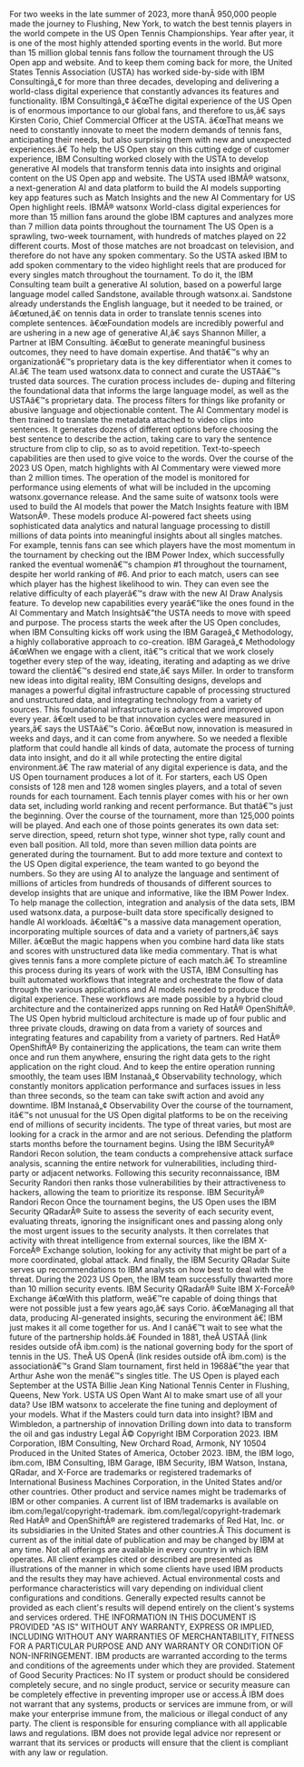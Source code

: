 ﻿For two weeks in the late summer of 2023, more thanÂ 950,000 people made the journey to Flushing, New York, to watch the best tennis players in the world compete in the US Open Tennis Championships. Year after year, it is one of the most highly attended sporting events in the world. But more than 15 million global tennis fans follow the tournament through the US Open app and website. And to keep them coming back for more, the United States Tennis Association (USTA) has worked side-by-side with IBM Consultingâ„¢ for more than three decades, developing and delivering a world-class digital experience that constantly advances its features and functionality. IBM Consultingâ„¢ â€œThe digital experience of the US Open is of enormous importance to our global fans, and therefore to us,â€ says Kirsten Corio, Chief Commercial Officer at the USTA. â€œThat means we need to constantly innovate to meet the modern demands of tennis fans, anticipating their needs, but also surprising them with new and unexpected experiences.â€ To help the US Open stay on this cutting edge of customer experience, IBM Consulting worked closely with the USTA to develop generative AI models that transform tennis data into insights and original content on the US Open app and website. The USTA used IBMÂ® watsonx, a next-generation AI and data platform to build the AI models supporting key app features such as Match Insights and the new AI Commentary for US Open highlight reels. IBMÂ® watsonx World-class digital experiences for more than 15 million fans around the globe IBM captures and analyzes more than 7 million data points throughout the tournament The US Open is a sprawling, two-week tournament, with hundreds of matches played on 22 different courts. Most of those matches are not broadcast on television, and therefore do not have any spoken commentary. So the USTA asked IBM to add spoken commentary to the video highlight reels that are produced for every singles match throughout the tournament. To do it, the IBM Consulting team built a generative AI solution, based on a powerful large language model called Sandstone, available through watsonx.ai. Sandstone already understands the English language, but it needed to be trained, or â€œtuned,â€ on tennis data in order to translate tennis scenes into complete sentences. â€œFoundation models are incredibly powerful and are ushering in a new age of generative AI,â€ says Shannon Miller, a Partner at IBM Consulting. â€œBut to generate meaningful business outcomes, they need to have domain expertise. And thatâ€™s why an organizationâ€™s proprietary data is the key differentiator when it comes to AI.â€ The team used watsonx.data to connect and curate the USTAâ€™s trusted data sources. The curation process includes de- duping and filtering the foundational data that informs the large language model, as well as the USTAâ€™s proprietary data. The process filters for things like profanity or abusive language and objectionable content. The AI Commentary model is then trained to translate the metadata attached to video clips into sentences. It generates dozens of different options before choosing the best sentence to describe the action, taking care to vary the sentence structure from clip to clip, so as to avoid repetition. Text-to-speech capabilities are then used to give voice to the words. Over the course of the 2023 US Open, match highlights with AI Commentary were viewed more than 2 million times. The operation of the model is monitored for performance using elements of what will be included in the upcoming watsonx.governance release. And the same suite of watsonx tools were used to build the AI models that power the Match Insights feature with IBM WatsonÂ®. These models produce AI-powered fact sheets using sophisticated data analytics and natural language processing to distill millions of data points into meaningful insights about all singles matches. For example, tennis fans can see which players have the most momentum in the tournament by checking out the IBM Power Index, which successfully ranked the eventual womenâ€™s champion #1 throughout the tournament, despite her world ranking of #6. And prior to each match, users can see which player has the highest likelihood to win. They can even see the relative difficulty of each playerâ€™s draw with the new AI Draw Analysis feature. To develop new capabilities every yearâ€”like the ones found in the AI Commentary and Match Insightsâ€”the USTA needs to move with speed and purpose. The process starts the week after the US Open concludes, when IBM Consulting kicks off work using the IBM Garageâ„¢ Methodology, a highly collaborative approach to co-creation. IBM Garageâ„¢ Methodology â€œWhen we engage with a client, itâ€™s critical that we work closely together every step of the way, ideating, iterating and adapting as we drive toward the clientâ€™s desired end state,â€ says Miller. In order to transform new ideas into digital reality, IBM Consulting designs, develops and manages a powerful digital infrastructure capable of processing structured and unstructured data, and integrating technology from a variety of sources. This foundational infrastructure is advanced and improved upon every year. â€œIt used to be that innovation cycles were measured in years,â€ says the USTAâ€™s Corio. â€œBut now, innovation is measured in weeks and days, and it can come from anywhere. So we needed a flexible platform that could handle all kinds of data, automate the process of turning data into insight, and do it all while protecting the entire digital environment.â€ The raw material of any digital experience is data, and the US Open tournament produces a lot of it. For starters, each US Open consists of 128 men and 128 women singles players, and a total of seven rounds for each tournament. Each tennis player comes with his or her own data set, including world ranking and recent performance. But thatâ€™s just the beginning. Over the course of the tournament, more than 125,000 points will be played. And each one of those points generates its own data set: serve direction, speed, return shot type, winner shot type, rally count and even ball position. All told, more than seven million data points are generated during the tournament. But to add more texture and context to the US Open digital experience, the team wanted to go beyond the numbers. So they are using AI to analyze the language and sentiment of millions of articles from hundreds of thousands of different sources to develop insights that are unique and informative, like the IBM Power Index. To help manage the collection, integration and analysis of the data sets, IBM used watsonx.data, a purpose-built data store specifically designed to handle AI workloads. â€œItâ€™s a massive data management operation, incorporating multiple sources of data and a variety of partners,â€ says Miller. â€œBut the magic happens when you combine hard data like stats and scores with unstructured data like media commentary. That is what gives tennis fans a more complete picture of each match.â€ To streamline this process during its years of work with the USTA, IBM Consulting has built automated workflows that integrate and orchestrate the flow of data through the various applications and AI models needed to produce the digital experience. These workflows are made possible by a hybrid cloud architecture and the containerized apps running on Red HatÂ® OpenShiftÂ®. The US Open hybrid multicloud architecture is made up of four public and three private clouds, drawing on data from a variety of sources and integrating features and capability from a variety of partners. Red HatÂ® OpenShiftÂ® By containerizing the applications, the team can write them once and run them anywhere, ensuring the right data gets to the right application on the right cloud. And to keep the entire operation running smoothly, the team uses IBM Instanaâ„¢ Observability technology, which constantly monitors application performance and surfaces issues in less than three seconds, so the team can take swift action and avoid any downtime. IBM Instanaâ„¢ Observability Over the course of the tournament, itâ€™s not unusual for the US Open digital platforms to be on the receiving end of millions of security incidents. The type of threat varies, but most are looking for a crack in the armor and are not serious. Defending the platform starts months before the tournament begins. Using the IBM SecurityÂ® Randori Recon solution, the team conducts a comprehensive attack surface analysis, scanning the entire network for vulnerabilities, including third-party or adjacent networks. Following this security reconnaissance, IBM Security Randori then ranks those vulnerabilities by their attractiveness to hackers, allowing the team to prioritize its response. IBM SecurityÂ® Randori Recon Once the tournament begins, the US Open uses the IBM Security QRadarÂ® Suite to assess the severity of each security event, evaluating threats, ignoring the insignificant ones and passing along only the most urgent issues to the security analysts. It then correlates that activity with threat intelligence from external sources, like the IBM X-ForceÂ® Exchange solution, looking for any activity that might be part of a more coordinated, global attack. And finally, the IBM Security QRadar Suite serves up recommendations to IBM analysts on how best to deal with the threat. During the 2023 US Open, the IBM team successfully thwarted more than 10 million security events. IBM Security QRadarÂ® Suite IBM X-ForceÂ® Exchange â€œWith this platform, weâ€™re capable of doing things that were not possible just a few years ago,â€ says Corio. â€œManaging all that data, producing AI-generated insights, securing the environment â€¦ IBM just makes it all come together for us. And I canâ€™t wait to see what the future of the partnership holds.â€ Founded in 1881, theÂ USTAÂ (link resides outside ofÂ ibm.com) is the national governing body for the sport of tennis in the US. TheÂ US OpenÂ (link resides outside ofÂ ibm.com) is the associationâ€™s Grand Slam tournament, first held in 1968â€”the year that Arthur Ashe won the menâ€™s singles title. The US Open is played each September at the USTA Billie Jean King National Tennis Center in Flushing, Queens, New York. USTA US Open Want AI to make smart use of all your data? Use IBM watsonx to accelerate the fine tuning and deployment of your models. What if the Masters could turn data into insight? IBM and Wimbledon, a partnership of innovation Drilling down into data to transform the oil and gas industry Legal Â© Copyright IBM Corporation 2023. IBM Corporation, IBM Consulting, New Orchard Road, Armonk, NY 10504 Produced in the United States of America, October 2023. IBM, the IBM logo, ibm.com, IBM Consulting, IBM Garage, IBM Security, IBM Watson, Instana, QRadar, and X-Force are trademarks or registered trademarks of International Business Machines Corporation, in the United States and/or other countries. Other product and service names might be trademarks of IBM or other companies. A current list of IBM trademarks is available on ibm.com/legal/copyright-trademark. ibm.com/legal/copyright-trademark Red HatÂ® and OpenShiftÂ® are registered trademarks of Red Hat, Inc. or its subsidiaries in the United States and other countries.Â  This document is current as of the initial date of publication and may be changed by IBM at any time. Not all offerings are available in every country in which IBM operates. All client examples cited or described are presented as illustrations of the manner in which some clients have used IBM products and the results they may have achieved. Actual environmental costs and performance characteristics will vary depending on individual client configurations and conditions. Generally expected results cannot be provided as each client's results will depend entirely on the client's systems and services ordered. THE INFORMATION IN THIS DOCUMENT IS PROVIDED "AS IS" WITHOUT ANY WARRANTY, EXPRESS OR IMPLIED, INCLUDING WITHOUT ANY WARRANTIES OF MERCHANTABILITY, FITNESS FOR A PARTICULAR PURPOSE AND ANY WARRANTY OR CONDITION OF NON-INFRINGEMENT. IBM products are warranted according to the terms and conditions of the agreements under which they are provided. Statement of Good Security Practices: No IT system or product should be considered completely secure, and no single product, service or security measure can be completely effective in preventing improper use or access.Â  IBM does not warrant that any systems, products or services are immune from, or will make your enterprise immune from, the malicious or illegal conduct of any party. The client is responsible for ensuring compliance with all applicable laws and regulations. IBM does not provide legal advice nor represent or warrant that its services or products will ensure that the client is compliant with any law or regulation.
